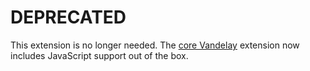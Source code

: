 # DEPRECATED
This extension is no longer needed. The [core Vandelay](https://github.com/ericbiewener/vscode-vandelay) extension now includes JavaScript support
out of the box.
